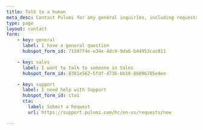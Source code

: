 ```yaml
---
title: Talk to a human
meta_desc: Contact Pulumi for any general inquiries, including requests for pricing, support, or training.
type: page
layout: contact
form:
    - key: general
      label: I have a general question
      hubspot_form_id: 71507f4e-e34e-4dc9-9da6-b44953cac811

    - key: sales
      label: I want to talk to someone in Sales
      hubspot_form_id: 8381e562-5fdf-4736-bb10-86096705e4ee

    - key: support
      label: I need help with Support
      hubspot_form_id: cta1
      cta:
        label: Submit a Request
        url: https://support.pulumi.com/hc/en-us/requests/new

---
```

